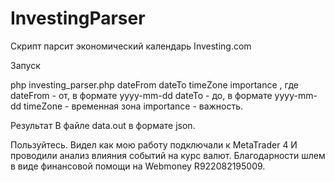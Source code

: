 InvestingParser
===============

Скрипт парсит экономический календарь Investing.com

Запуск

php investing_parser.php dateFrom dateTo timeZone importance
, где 
dateFrom - от, в формате yyyy-mm-dd
dateTo - до, в формате yyyy-mm-dd
timeZone - временная зона
importance - важность.

Результат
В файле data.out в формате json.

Пользуйтесь. Видел как мою работу подключали к MetaTrader 4 И проводили анализ влияния событий на курс валют. Благодарности шлем в виде финансовой помощи на Webmoney R922082195009.
